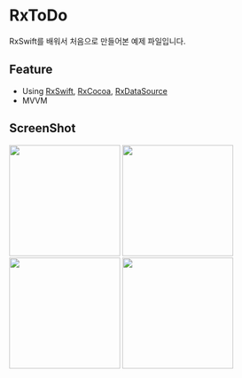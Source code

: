 # RxToDo 

RxSwift를 배워서 처음으로 만들어본 예제 파일입니다.

## Feature

- Using [RxSwift], [RxCocoa], [RxDataSource]
- MVVM

## ScreenShot
<div>
<img width="200" src="https://user-images.githubusercontent.com/10572119/62626260-f54de580-b961-11e9-8be6-3d80ce7a8605.png">
<img width="200" src="https://user-images.githubusercontent.com/10572119/62626279-ff6fe400-b961-11e9-94e7-9a5229dfdf4c.png">
<img width="200" src="https://user-images.githubusercontent.com/10572119/62626290-04349800-b962-11e9-8fb2-216c5781c8e9.png">
<img width="200" src="https://user-images.githubusercontent.com/10572119/62626302-0a2a7900-b962-11e9-9339-1853ff77279b.png">
</div>

[RxSwift]: https://github.com/ReactiveX/RxSwift
[RxCocoa]: https://github.com/ReactiveX/RxSwift/tree/master/RxCocoa
[RxDataSource]: https://github.com/RxSwiftCommunity/RxDataSources



## 

